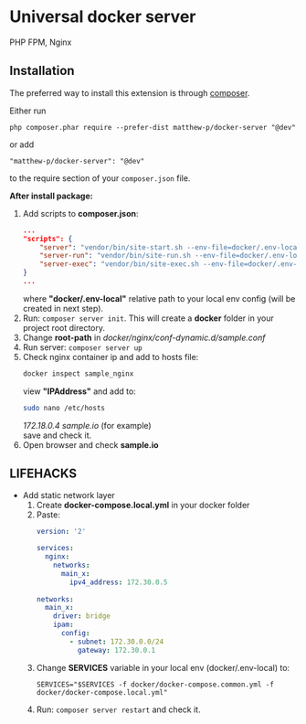 Universal docker server
===========================
PHP FPM, Nginx  

Installation
------------

The preferred way to install this extension is through [composer](http://getcomposer.org/download/).

Either run

```
php composer.phar require --prefer-dist matthew-p/docker-server "@dev"
```

or add

```
"matthew-p/docker-server": "@dev"
```

to the require section of your `composer.json` file.

__After install package:__

1. Add scripts to **composer.json**:
    ```json
    ...
    "scripts": {
        "server": "vendor/bin/site-start.sh --env-file=docker/.env-local",
        "server-run": "vendor/bin/site-run.sh --env-file=docker/.env-local",
        "server-exec": "vendor/bin/site-exec.sh --env-file=docker/.env-local"
    }
    ...
    ```
    where **"docker/.env-local"** relative path to your local env config (will be created in next step).
2. Run: ```composer server init```. This will create a **docker** folder in your project root directory.
3. Change **root-path** in _docker/nginx/conf-dynamic.d/sample.conf_
4. Run server: ```composer server up ```
5. Check nginx container ip and add to hosts file:
    ```bash
    docker inspect sample_nginx
    ```
    view **"IPAddress"** and add to:
    ```bash
    sudo nano /etc/hosts
    ```
    _172.18.0.4 sample.io_ (for example)  
    save and check it.
6. Open browser and check **sample.io**
    
    
**LIFEHACKS** 
---

 - Add static network layer
    1. Create **docker-compose.local.yml** in your docker folder
    2. Paste:
        ```yml
        version: '2'
        
        services:
          nginx:
            networks:
              main_x:
                ipv4_address: 172.30.0.5
                
        networks:
          main_x:
            driver: bridge
            ipam:
              config:
                - subnet: 172.30.0.0/24
                  gateway: 172.30.0.1
        ```
    3. Change **SERVICES** variable in your local env (docker/.env-local) to:
        ```
        SERVICES="$SERVICES -f docker/docker-compose.common.yml -f docker/docker-compose.local.yml"
        ```
    4. Run: ```composer server restart``` and check it.